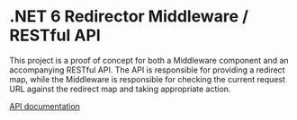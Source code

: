 # .NET 6 Redirector Middleware / RESTful API

This project is a proof of concept for both a Middleware component and an
accompanying RESTful API. The API is responsible for providing a redirect map,
while the Middleware is responsible for checking the current request URL
against the redirect map and taking appropriate action.

[API documentation](api/Todd.Redirector.html)
